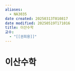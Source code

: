 ```yaml
---
aliases:
  - NA3035
date created: 20250313T010817
date modified: 20250519T171016
title: 이산수학
교수:
  - "[[권희용]]"
---
```


# 이산수학
